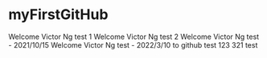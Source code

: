 # myFirstGitHub
Welcome Victor Ng test 1
Welcome Victor Ng test 2
Welcome Victor Ng test - 2021/10/15
Welcome Victor Ng test - 2022/3/10 to github
test 123 321 test

